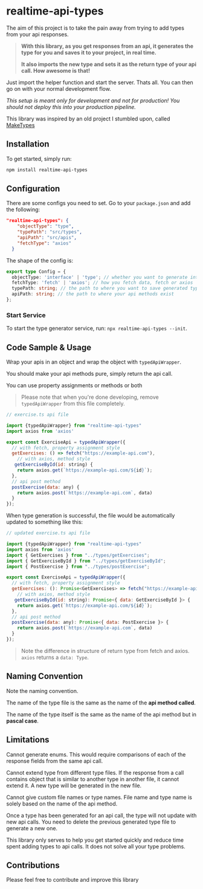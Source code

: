 # realtime-api-types

The aim of this project is to take the pain away from trying to add types from your api responses.

> **With this library, as you get responses from an api, it generates the type for you and saves it to your project, in real time.**
>
> **It also imports the new type and sets it as the return type of your api call. How awesome is that!**

Just import the helper function and start the server. Thats all. You can then go on with your normal development flow.

*This setup is meant only for development and not for production! You should not deploy this into your production pipeline.*

This library was inspired by an old project I stumbled upon, called [MakeTypes](https://github.com/jvilk/MakeTypes)

## Installation

To get started, simply run:

```bash
npm install realtime-api-types
```

## Configuration

There are some configs you need to set.  Go to your `package.json` and add the following:

```json
"realtime-api-types": {
    "objectType": "type",
    "typePath": "src/types",
    "apiPath": "src/apis",
    "fetchType": "axios"
  }
```
The shape of the config is:

```ts
export type Config = {
  objectType: 'interface' | 'type'; // whether you want to generate interfaces or types 
  fetchType: 'fetch' | 'axios'; // how you fetch data, fetch or axios
  typePath: string; // the path to where you want to save generated types
  apiPath: string; // the path to where your api methods exist
};
```

### Start Service

To start the type generator service, run: `npx realtime-api-types --init`.

## Code Sample & Usage

Wrap your apis in an object and wrap the object with `typedApiWrapper`.

You should make your api methods pure, simply return the api call.

You can use property assignments or methods or both

> Please note that when you're done developing, remove `typedApiWrapper` from this file completely.

```js
// exercise.ts api file

import {typedApiWrapper} from "realtime-api-types"
import axios from 'axios'

export const ExerciseApi = typedApiWrapper({
  // with fetch, property assignment style
  getExercises: () => fetch("https://example-api.com"),
    // with axios, method style
   getExerciseById(id: string) {
    return axios.get(`https://example-api.com/${id}`);
  },
  // api post method
  postExercise(data: any) {
    return axios.post(`https://example-api.com`, data)
  }
});
```

When type generation is successful, the file would be automatically updated to something like this:

```js
// updated exercise.ts api file

import {typedApiWrapper} from "realtime-api-types"
import axios from 'axios'
import { GetExercises } from "../types/getExercises";
import { GetExerciseById } from "../types/getExerciseById";
import { PostExercise } from "../types/postExercise";

export const ExerciseApi = typedApiWrapper({
  // with fetch, property assignment style
  getExercises: (): Promise<GetExercises> => fetch("https://example-api.com"),
    // with axios, method style
   getExerciseById(id: string): Promise<{ data: GetExerciseById }> {
    return axios.get(`https://example-api.com/${id}`);
  },
  // api post method
  postExercise(data: any): Promise<{ data: PostExercise }> {
    return axios.post(`https://example-api.com`, data)
  }
});
```

> Note the difference in structure of return type from fetch and axios.
`axios` returns a `data: Type`.

## Naming Convention

Note the naming convention.

The name of the type file is the same as the name of the **api method called**.

The name of the type itself is the same as the name of the api method but in **pascal case**.

## Limitations

Cannot generate enums. This would require comparisons of each of the response fields from the same api call.

Cannot extend type from different type files. If the response from a call contains object that is similar to another type in another file, it cannot extend it. A new type will be generated in the new file.

Cannot give custom file names or type names. File name and type name is solely based on the name of the api method.

Once a type has been generated for an api call, the type will not update with new api calls. You need to delete the previous generated type file to generate a new one.

This library only serves to help you get started quickly and reduce time spent adding types to api calls. It does not solve all your type problems.

## Contributions

Please feel free to contribute and improve this library
